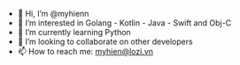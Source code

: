 - 👋 Hi, I’m @myhienn
- 👀 I’m interested in Golang - Kotlin - Java - Swift and Obj-C
- 🌱 I’m currently learning Python
- 💞️ I’m looking to collaborate on other developers
- 📫 How to reach me: myhien@lozi.vn

<!---
myhienn/myhienn is a ✨ special ✨ repository because its `README.md` (this file) appears on your GitHub profile.
You can click the Preview link to take a look at your changes.
--->
